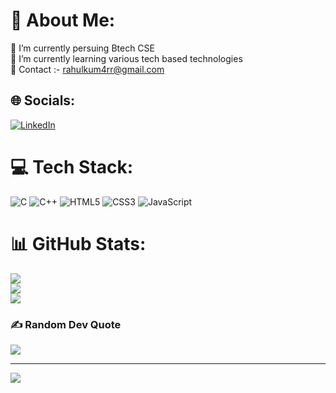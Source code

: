 # 💫 About Me:
🔭 I’m currently persuing Btech CSE<br>🌱 I’m currently learning various tech based technologies<br>💬 Contact :- rahulkum4rr@gmail.com<br>


## 🌐 Socials:
[![LinkedIn](https://img.shields.io/badge/LinkedIn-%230077B5.svg?logo=linkedin&logoColor=white)](https://linkedin.com/in/www.linkedin.com/in/rahul-kumar-b31b57288) 

# 💻 Tech Stack:
![C](https://img.shields.io/badge/c-%2300599C.svg?style=for-the-badge&logo=c&logoColor=white) ![C++](https://img.shields.io/badge/c++-%2300599C.svg?style=for-the-badge&logo=c%2B%2B&logoColor=white) ![HTML5](https://img.shields.io/badge/html5-%23E34F26.svg?style=for-the-badge&logo=html5&logoColor=white) ![CSS3](https://img.shields.io/badge/css3-%231572B6.svg?style=for-the-badge&logo=css3&logoColor=white) ![JavaScript](https://img.shields.io/badge/javascript-%23323330.svg?style=for-the-badge&logo=javascript&logoColor=%23F7DF1E)
# 📊 GitHub Stats:
![](https://github-readme-stats.vercel.app/api?username=Rahulkum4r&theme=dark&hide_border=false&include_all_commits=false&count_private=false)<br/>
![](https://github-readme-streak-stats.herokuapp.com/?user=Rahulkum4r&theme=dark&hide_border=false)<br/>
![](https://github-readme-stats.vercel.app/api/top-langs/?username=Rahulkum4r&theme=dark&hide_border=false&include_all_commits=false&count_private=false&layout=compact)

### ✍️ Random Dev Quote
![](https://quotes-github-readme.vercel.app/api?type=horizontal&theme=radical)

---
[![](https://visitcount.itsvg.in/api?id=Rahulkum4r&icon=0&color=0)](https://visitcount.itsvg.in)

<!-- Proudly created with GPRM ( https://gprm.itsvg.in ) -->
